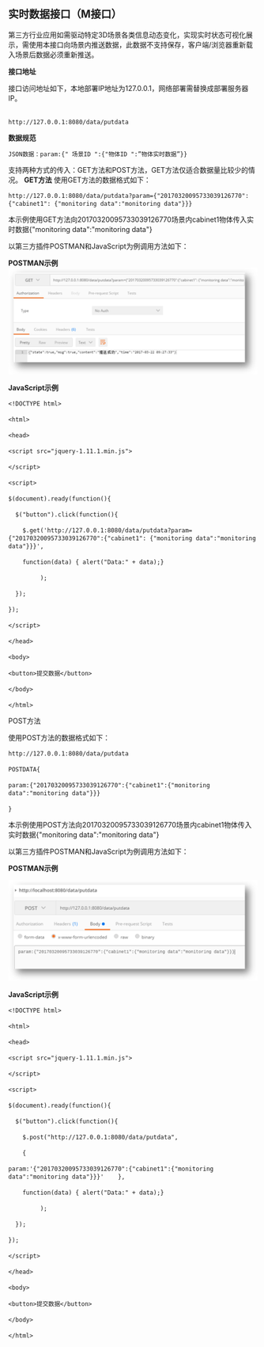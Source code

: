 ## 实时数据接口（M接口）

第三方行业应用如需驱动特定3D场景各类信息动态变化，实现实时状态可视化展示，需使用本接口向场景内推送数据，此数据不支持保存，客户端/浏览器重新载入场景后数据必须重新推送。

**接口地址**

接口访问地址如下，本地部署IP地址为127.0.0.1，网络部署需替换成部署服务器IP。


```

http://127.0.0.1:8080/data/putdata
```



**数据规范**



```
JSON数据：param:{" 场景ID ":{"物体ID ":”物体实时数据”}}
```



支持两种方式的传入：GET方法和POST方法，GET方法仅适合数据量比较少的情况。
**GET方法**
使用GET方法的数据格式如下：



```
http://127.0.0.1:8080/data/putdata?param={"20170320095733039126770":{"cabinet1": {"monitoring data":"monitoring data"}}}  
```



本示例使用GET方法向20170320095733039126770场景内cabinet1物体传入实时数据{"monitoring data":"monitoring data"}

以第三方插件POSTMAN和JavaScript为例调用方法如下：

**POSTMAN示例**
![](/image/image009.png)


**JavaScript示例**



```
<!DOCTYPE html>

<html>

<head>

<script src="jquery-1.11.1.min.js">

</script>

<script>

$(document).ready(function(){

  $("button").click(function(){

    $.get('http://127.0.0.1:8080/data/putdata?param={"20170320095733039126770":{"cabinet1": {"monitoring data":"monitoring data"}}}',

    function(data) { alert("Data:" + data);}

         );

  });

});

</script>

</head>

<body>

<button>提交数据</button>

</body>

</html>
```



POST方法

使用POST方法的数据格式如下：



```
http://127.0.0.1:8080/data/putdata

POSTDATA{

param:{"20170320095733039126770":{"cabinet1":{"monitoring data":"monitoring data"}}}

}
```



本示例使用POST方法向20170320095733039126770场景内cabinet1物体传入实时数据{"monitoring data":"monitoring data"}

以第三方插件POSTMAN和JavaScript为例调用方法如下：

**POSTMAN示例**

![](/image/image011.png)

**JavaScript示例**



```
<!DOCTYPE html>

<html>

<head>

<script src="jquery-1.11.1.min.js">

</script>

<script>

$(document).ready(function(){

  $("button").click(function(){

    $.post("http://127.0.0.1:8080/data/putdata",

    {

param:'{"20170320095733039126770":{"cabinet1":{"monitoring data":"monitoring data"}}}'    },

    function(data) { alert("Data:" + data);}

         );

  });

});

</script>

</head>

<body>

<button>提交数据</button>

</body>

</html>
```
